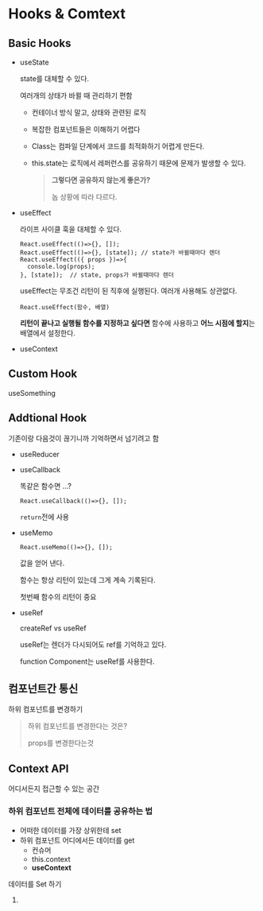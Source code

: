 # Hooks & Comtext

## Basic Hooks

- useState

  state를 대체할 수 있다.

  여러개의 상태가 바뀔 때 관리하기 편함 

  - 컨테이너 방식 말고, 상태와 관련된 로직

  - 복잡한 컴포넌트들은 이해하기 어렵다

  - Class는 컴파일 단계에서 코드를 최적화하기 어렵게 만든다.

  - this.state는 로직에서 레퍼런스를 공유하기 때문에 문제가 발생할 수 있다.

    > **그렇다면 공유하지 않는게 좋은가?**
    >
    > 놉 상황에 따라 다르다.

- useEffect

  라이프 사이클 훅을 대체할 수 있다.

  ```react
  React.useEffect(()=>{}, []);
  React.useEffect(()=>{}, [state]);	// state가 바뀔때마다 렌더
  React.useEffect(({ props })=>{
    console.log(props);
  }, [state]);	// state, props가 바뀔때마다 렌더
  ```

  useEffect는 무조건 리턴이 된 직후에 실행된다. 여러개 사용해도 상관없다.

  `React.useEffect(함수, 배열)`

  **리턴이 끝나고 실행될 함수를 지정하고 싶다면** 함수에 사용하고 **어느 시점에 할지**는 배열에서 설정한다.

- useContext



## Custom Hook

useSomething



## Addtional Hook

기존이랑 다음것이 끊기니까 기억하면서 넘기려고 함

- useReducer

- useCallback

  똑같은 함수면 ...?

  ```react
  React.useCallback(()=>{}, []);
  ```

  `return`전에 사용

- useMemo

  ```react
  React.useMemo(()=>{}, []);
  ```

  값을 얻어 낸다.

  함수는 항상 리턴이 있는데 그게 계속 기록된다.

  첫번째 함수의 리턴이 중요

- useRef

  createRef vs useRef

  useRef는 렌더가 다시되어도 ref를 기억하고 있다.

  function Component는 useRef를 사용한다.



## 컴포넌트간 통신

하위 컴포넌트를 변경하기

> 하위 컴포넌트를 변경한다는 것은?
>
> props를 변경한다는것 



## Context API

어디서든지 접근할 수 있는 공간

### 하위 컴포넌트 전체에 데이터를 공유하는 법

- 어떠한 데이터를 가장 상위한테 set
- 하위 컴포넌트 어디에서든 데이터를 get
  - 컨슈머
  - this.context
  - **useContext**

데이터를 Set 하기

1. 



















